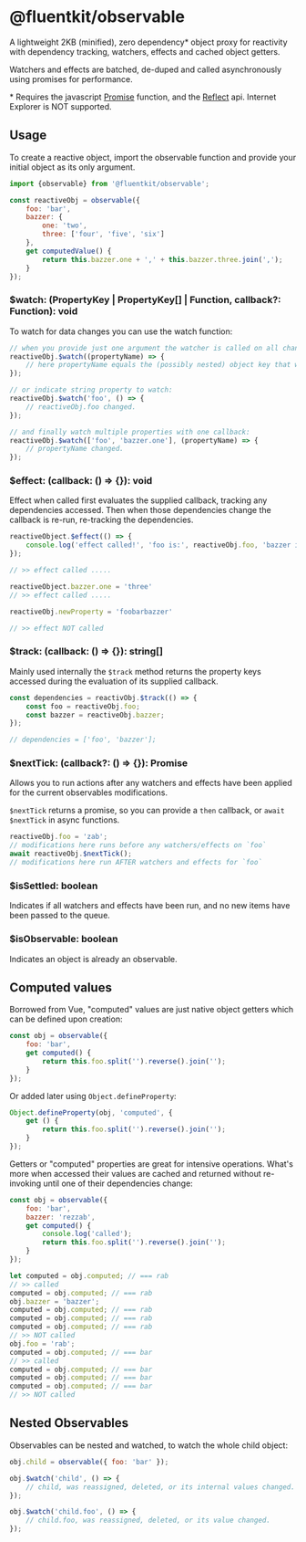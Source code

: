 # @fluentkit/observable

A lightweight 2KB (minified), zero dependency* object proxy for reactivity with dependency tracking, watchers, effects and cached object getters.

Watchers and effects are batched, de-duped and called asynchronously using promises for performance.

\* Requires the javascript [Promise](https://developer.mozilla.org/en-US/docs/Web/JavaScript/Reference/Global_Objects/Promise) function, and the [Reflect](https://developer.mozilla.org/en-US/docs/Web/JavaScript/Reference/Global_Objects/Reflect) api.
Internet Explorer is NOT supported.

## Usage

To create a reactive object, import the observable function and provide your initial object as its only argument.

```javascript
import {observable} from '@fluentkit/observable';

const reactiveObj = observable({
    foo: 'bar',
    bazzer: {
        one: 'two',
        three: ['four', 'five', 'six']
    },
    get computedValue() {
        return this.bazzer.one + ',' + this.bazzer.three.join(',');
    }
});
```

### $watch: (PropertyKey | PropertyKey[] | Function, callback?: Function): void

To watch for data changes you can use the watch function:

```javascript
// when you provide just one argument the watcher is called on all changes:
reactiveObj.$watch((propertyName) => {
    // here propertyName equals the (possibly nested) object key that was changed.
});

// or indicate string property to watch:
reactiveObj.$watch('foo', () => {
    // reactiveObj.foo changed.
});

// and finally watch multiple properties with one callback:
reactiveObj.$watch(['foo', 'bazzer.one'], (propertyName) => {
    // propertyName changed.
});
```

### $effect: (callback: () => {}): void

Effect when called first evaluates the supplied callback, tracking any dependencies accessed.
Then when those dependencies change the callback is re-run, re-tracking the dependencies.

```javascript
reactiveObject.$effect(() => {
    console.log('effect called!', 'foo is:', reactiveObj.foo, 'bazzer is:', reactiveObj.bazzer);
});

// >> effect called .....

reactiveObject.bazzer.one = 'three'
// >> effect called .....

reactiveObj.newProperty = 'foobarbazzer'

// >> effect NOT called
```

### $track: (callback: () => {}): string[]

Mainly used internally the `$track` method returns the property keys accessed during the evaluation of its supplied callback.

```javascript
const dependencies = reactivObj.$track(() => {
    const foo = reactiveObj.foo;
    const bazzer = reactiveObj.bazzer;
});

// dependencies = ['foo', 'bazzer'];
```

### $nextTick: (callback?: () => {}): Promise<void>

Allows you to run actions after any watchers and effects have been applied for the current observables modifications.

`$nextTick` returns a promise, so you can provide a `then` callback, or `await $nextTick` in async functions.

```javascript
reactiveObj.foo = 'zab';
// modifications here runs before any watchers/effects on `foo`
await reactiveObj.$nextTick();
// modifications here run AFTER watchers and effects for `foo`
``` 

### $isSettled: boolean

Indicates if all watchers and effects have been run, and no new items have been passed to the queue.

### $isObservable: boolean

Indicates an object is already an observable.

## Computed values

Borrowed from Vue, "computed" values are just native object getters which can be defined upon creation:

```javascript
const obj = observable({
    foo: 'bar',
    get computed() {
        return this.foo.split('').reverse().join('');
    }
});
```

Or added later using `Object.defineProperty`:

```javascript
Object.defineProperty(obj, 'computed', {
    get () {
        return this.foo.split('').reverse().join('');
    }
});
```

Getters or "computed" properties are great for intensive operations.
What's more when accessed their values are cached and returned without re-invoking until one of their dependencies change:

```javascript
const obj = observable({
    foo: 'bar',
    bazzer: 'rezzab',
    get computed() {
        console.log('called');
        return this.foo.split('').reverse().join('');
    }
});

let computed = obj.computed; // === rab
// >> called
computed = obj.computed; // === rab
obj.bazzer = 'bazzer';
computed = obj.computed; // === rab
computed = obj.computed; // === rab
computed = obj.computed; // === rab
// >> NOT called
obj.foo = 'rab';
computed = obj.computed; // === bar
// >> called
computed = obj.computed; // === bar
computed = obj.computed; // === bar
computed = obj.computed; // === bar
// >> NOT called
```


## Nested Observables

Observables can be nested and watched, to watch the whole child object:

```javascript
obj.child = observable({ foo: 'bar' });

obj.$watch('child', () => {
    // child, was reassigned, deleted, or its internal values changed.
});

obj.$watch('child.foo', () => {
    // child.foo, was reassigned, deleted, or its value changed.
});
```
